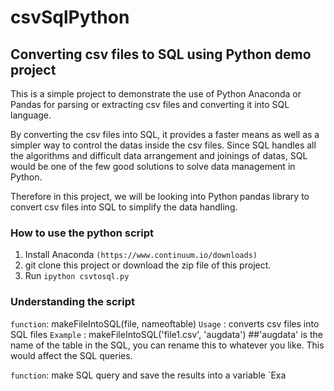 # csvSqlPython

## Converting csv files to SQL using Python demo project

This is a simple project to demonstrate the use of Python Anaconda or Pandas for parsing or extracting csv files and converting it into SQL language.

By converting the csv files into SQL, it provides a faster means as well as a simpler way to control the datas inside the csv files. Since SQL handles all the algorithms and difficult data arrangement and joinings of datas, SQL would be one of the few good solutions to solve data management in Python.

Therefore in this project, we will be looking into Python pandas library to convert csv files into SQL to simplify the data handling.

### How to use the python script

1. Install Anaconda `(https://www.continuum.io/downloads)`
2. git clone this project or download the zip file of this project.
3. Run `ipython csvtosql.py`

### Understanding the script

`function`: makeFileIntoSQL(file, nameoftable)
`Usage`   : converts csv files into SQL files
`Example` : makeFileIntoSQL('file1.csv', 'augdata') ##'augdata' is the name of the table in the SQL, you can rename this to whatever you like. This would affect the SQL queries.

`function`: make SQL query and save the results into a variable
`Exa







